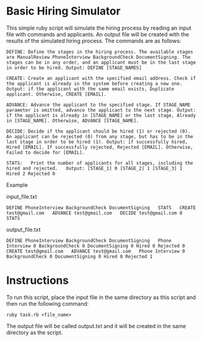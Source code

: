 # Basic Hiring Simulator

This simple ruby script will simulate the hiring process by reading an input file with commands and applicants. An output file will be created with the results of the simulated hiring process. The commands are as follows:

`DEFINE:
Define the stages in the hiring process. The available stages are ManualReview PhoneInterview BackgroundCheck DocumentSigning. The stages can be in any order, and an applicant must be in the last stage in order to be hired.
Output: DEFINE [STAGE_NAMES]`

`CREATE:
Create an applicant with the specified email address. Check if the applicant is already in the system before creating a new one.
Output: if the applicant with the same email exists, Duplicate applicant. Otherwise, CREATE [EMAIL].`

`ADVANCE:
Advance the applicant to the specified stage. If STAGE_NAME parameter is omitted, advance the applicant to the next stage.
Output: if the applicant is already in [STAGE_NAME] or the last stage, Already in [STAGE_NAME]. Otherwise, ADVANCE [STAGE_NAME].`

`DECIDE:
Decide if the applicant should be hired (1) or rejected (0). An applicant can be rejected (0) from any stage, but has to be in the last stage in order to be hired (1).
Output: if successfully hired, Hired [EMAIL]. If successfully rejected, Rejected [EMAIL]. Otherwise, Failed to decide for [EMAIL].`

`STATS:  
Print the number of applicants for all stages, including the hired and rejected.  
Output: [STAGE_1] 0 [STAGE_2] 1 [STAGE_3] 1 Hired 2 Rejected 0`

Example

input_file.txt

`DEFINE PhoneInterview BackgroundCheck DocumentSigning  
STATS  
CREATE test@gmail.com  
ADVANCE test@gmail.com  
DECIDE test@gmail.com 0  
STATS`

output_file.txt

`DEFINE PhoneInterview BackgroundCheck DocumentSigning  
Phone Interview 0 BackgroundCheck 0 DocumentSigning 0 Hired 0 Rejected 0  
CREATE test@gmail.com  
ADVANCE test@gmail.com  
Phone Interview 0 BackgroundCheck 0 DocumentSigning 0 Hired 0 Rejected 1`

# Instructions

To run this script, place the input file in the same directory as this script and then run the following command:

`ruby task.rb <file_name>`

The output file will be called output.txt and it will be created in the same directory as the script.
